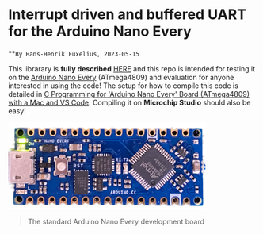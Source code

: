 # Interrupt driven and buffered UART for the Arduino Nano Every

**``By Hans-Henrik Fuxelius, 2023-05-15``

This librarary is **fully described** [HERE](https://github.com/fuxelius/atmega_avr_uart) and this repo is intended for testing it on the [Arduino Nano Every](https://docs.arduino.cc/hardware/nano-every) (ATmega4809) and evaluation for anyone interested in using the code! The setup for how to compile this code is detailed in [C Programming for 'Arduino Nano Every' Board (ATmega4809) with a Mac and VS Code](https://github.com/fuxelius/nano_every_bare_metal#c-programming-for-arduino-nano-every-board-atmega4809-with-a-mac-and-vs-code). Compiling it on **Microchip Studio** should also be easy!

<img src="doc/pic/closeup.png"  width="400">

> The standard Arduino Nano Every development board